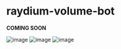 # raydium-volume-bot

**COMING SOON**

![image](https://github.com/user-attachments/assets/2d093d6c-63b1-4cf8-a88f-08dd043ecabc)
![image](https://github.com/user-attachments/assets/4bb2b19d-5ab4-45c6-b0c8-360cd2b996a3)
![image](https://github.com/user-attachments/assets/6b084c6f-2b33-49e7-b012-f97458f42c1d)

